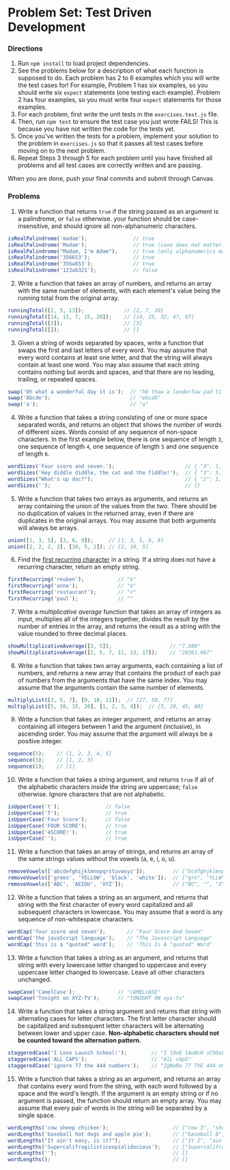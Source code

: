 # Problem Set: Test Driven Development



### Directions
1. Run `npm install` to load project dependencies.
2. See the problems below for a description of what each function is supposed to do. Each problem has 2 to 6 examples which you will write the test cases for! For example, Problem 1 has six examples, so you should write six `expect` statements (one testing each example). Problem 2 has four examples, so you must write four `expect` statements for those examples. 
3. For each problem, first write the unit tests in the `exercises.test.js` file.
4. Then, run `npm test` to ensure the test case you just wrote FAILS! This is because you have not written the code for the tests yet.
5. Once you've written the tests for a problem, implement your solution to the problem in `exercises.js` so that it passes all test cases before moving on to the next problem.
6. Repeat Steps 3 through 5 for each problem until you have finished all problems and all test cases are correctly written and are passing.

When you are done, push your final commits and submit through Canvas.


### Problems

1. Write a function that returns `true` if the string passed as an argument is a palindrome, or `false` otherwise. your function should be case-insensitive, and should ignore all non-alphanumeric characters.
```javascript
isRealPalindrome('madam');               // true
isRealPalindrome('Madam');               // true (case does not matter)
isRealPalindrome("Madam, I'm Adam");     // true (only alphanumerics matter)
isRealPalindrome('356653');              // true
isRealPalindrome('356a653');             // true
isRealPalindrome('123ab321');            // false
```

2. Write a function that takes an array of numbers, and returns an array with the same number of elements, with each element's value being the running total from the original array.
```javascript
runningTotal([2, 5, 13]);             // [2, 7, 20]
runningTotal([14, 11, 7, 15, 20]);    // [14, 25, 32, 47, 67]
runningTotal([3]);                    // [3]
runningTotal([]);                     // []
```

3. Given a string of words separated by spaces, write a function that swaps the first and last letters of every word. You may assume that every word contains at least one letter, and that the string will always contain at least one word. You may also assume that each string contains nothing but words and spaces, and that there are no leading, trailing, or repeated spaces.
```javascript
swap('Oh what a wonderful day it is');  // "hO thaw a londerfuw yad ti si"
swap('Abcde');                          // "ebcdA"
swap('a');                              // "a"
```

4. Write a function that takes a string consisting of one or more space separated words, and returns an object that shows the number of words of different sizes. Words consist of any sequence of non-space characters. In the first example below, there is one sequence of length `3`, one sequence of length `4`, one sequence of length `5` and one sequence of length `6`.
```javascript
wordSizes('Four score and seven.');                       // { "3": 1, "4": 1, "5": 1, "6": 1 }
wordSizes('Hey diddle diddle, the cat and the fiddle!');  // { "3": 5, "6": 1, "7": 2 }
wordSizes("What's up doc?");                              // { "2": 1, "4": 1, "6": 1 }
wordSizes('');                                            // {}
```

5. Write a function that takes two arrays as arguments, and returns an array containing the union of the values from the two. There should be no duplication of values in the returned array, even if there are duplicates in the original arrays. You may assume that both arguments will always be arrays.
```javascript
union([1, 3, 5], [3, 6, 9]);     // [1, 3, 5, 6, 9]
union([2, 2, 2, 2], [10, 5, 2]); // [2, 10, 5]
```

6. Find the [first recurring character](https://www.youtube.com/watch?v=GJdiM-muYqc) in a string. If a string does not have a recurring character, return an empty string.
```javascript
firstRecurring('reuben');           // "e"
firstRecurring('anne');             // "n"
firstRecurring('restaurant');       // "r"
firstRecurring('paul');             // ""
```

7. Write a _multiplicative average_ function that takes an array of integers as input, multiplies all of the integers together, divides the result by the number of entries in the array, and returns the result as a string with the value rounded to three decimal places.
```javascript
showMultiplicativeAverage([3, 5]);                   // "7.500"
showMultiplicativeAverage([2, 5, 7, 11, 13, 17]);    // "28361.667"
```

8. Write a function that takes two array arguments, each containing a list of numbers, and returns a new array that contains the product of each pair of numbers from the arguments that have the same index. You may assume that the arguments contain the same number of elements.
```javascript
multiplyList([3, 5, 7], [9, 10, 11]);  // [27, 50, 77]
multiplyList([5, 10, 15, 20], [1, 2, 3, 4]);  // [5, 20, 45, 80]
```

9. Write a function that takes an integer argument, and returns an array containing all integers between 1 and the argument (inclusive), in ascending order. You may assume that the argument will always be a positive integer.
```javascript
sequence(5);    // [1, 2, 3, 4, 5]
sequence(3);    // [1, 2, 3]
sequence(1);    // [1]
```

10. Write a function that takes a string argument, and returns `true` if all of the alphabetic characters inside the string are uppercase; `false` otherwise. Ignore characters that are not alphabetic.

```javascript
isUpperCase('t');               // false
isUpperCase('T');               // true
isUpperCase('Four Score');      // false
isUpperCase('FOUR SCORE');      // true
isUpperCase('4SCORE!');         // true
isUpperCase('');                // true
```

11. Write a function that takes an array of strings, and returns an array of the same strings values without the vowels (a, e, i, o, u).

```javascript
removeVowels(['abcdefghijklmnopqrstuvwxyz']);         // ["bcdfghjklmnpqrstvwxyz"]
removeVowels(['green', 'YELLOW', 'black', 'white']);  // ["grn", "YLLW", "blck", "wht"]
removeVowels(['ABC', 'AEIOU', 'XYZ']);                // ["BC", "", "XYZ"]
```

12. Write a function that takes a string as an argument, and returns that string with the first character of every word capitalized and all subsequent characters in lowercase. You may assume that a word is any sequence of non-whitespace characters.

```javascript
wordCap('four score and seven');       // "Four Score And Seven"
wordCap('the javaScript language');    // "The Javascript Language"
wordCap('this is a "quoted" word');    // 'This Is A "quoted" Word'
```

13. Write a function that takes a string as an argument, and returns that string with every lowercase letter changed to uppercase and every uppercase letter changed to lowercase. Leave all other characters unchanged.

```javascript
swapCase('CamelCase');              // "cAMELcASE"
swapCase('Tonight on XYZ-TV');      // "tONIGHT ON xyz-tv"
```

14. Write a function that takes a string argument and returns that string with alternating cases for letter characters. The first letter character should be capitalized and subsequent letter characters will be alternating between lower and upper case. **Non-alphabetic characters should not be counted toward the alternation pattern.**

```javascript
staggeredCase('I Love Launch School!');        // "I lOvE lAuNcH sChOoL!"
staggeredCase('ALL CAPS');                     // "AlL cApS"
staggeredCase('ignore 77 the 444 numbers');    // "IgNoRe 77 ThE 444 nUmBeRs"
```

15. Write a function that takes a string as an argument, and returns an array that contains every word from the string, with each word followed by a space and the word's length. If the argument is an empty string or if no argument is passed, the function should return an empty array. You may assume that every pair of words in the string will be separated by a single space.

```javascript
wordLengths('cow sheep chicken');                     // ["cow 3", "sheep 5", "chicken 7"]
wordLengths('baseball hot dogs and apple pie');       // ["baseball 8", "hot 3", "dogs 4", "and 3", "apple 5", "pie 3"]
wordLengths("It ain't easy, is it?");                 // ["It 2", "ain't 5", "easy, 5", "is 2", "it? 3"]
wordLengths('Supercalifragilisticexpialidocious');    // ["Supercalifragilisticexpialidocious 34"]
wordLengths('');                                      // []
wordLengths();                                        // []
```
